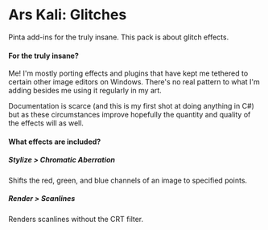 # Ars Kali: Glitches
Pinta add-ins for the truly insane. This pack is about glitch effects.
#### For the truly insane?
Me! I'm mostly porting effects and plugins that have kept me tethered to certain other image editors on Windows. There's no real pattern to what I'm adding besides me using it regularly in my art.

Documentation is scarce (and this is my first shot at doing anything in C#) but as these circumstances improve hopefully the quantity and quality of the effects will as well.

#### What effects are included?
##### Stylize > Chromatic Aberration
Shifts the red, green, and blue channels of an image to specified points.
##### Render > Scanlines
Renders scanlines without the CRT filter.